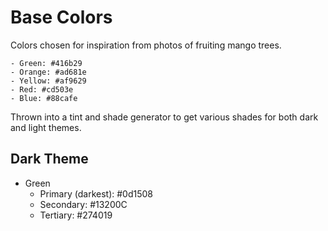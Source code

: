 # Base Colors
Colors chosen for inspiration from photos of fruiting mango trees.

    - Green: #416b29
    - Orange: #ad681e
    - Yellow: #af9629
    - Red: #cd503e
    - Blue: #88cafe

Thrown into a tint and shade generator to get various shades for both dark and light themes.

## Dark Theme

- Green
    - Primary (darkest): #0d1508
    - Secondary: #13200C
    - Tertiary: #274019